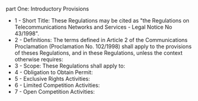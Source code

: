 part One: Introductory Provisions

<ul>
			<li>1 - Short Title: These Regulations may be cited as &quot;the Regulations on Telecommunications Networks and Services - Legal Notice No 43&#x2F;1998&quot;.<ul>
			</ul></li>			<li>2 - Definitions: The terms defined in Article 2 of the Communications Proclamation (Proclamation No. 102&#x2F;1998) shall apply to the provisions of theses Regulations, and in these Regulations, unless the context otherwise requires:<ul>
			</ul></li>			<li>3 - Scope: These Regulations shall apply to:<ul>
			</ul></li>			<li>4 - Obligation to Obtain Permit: <ul>
			</ul></li>			<li>5 - Exclusive Rights Activities: <ul>
			</ul></li>			<li>6 - Limited Competition Activities: <ul>
			</ul></li>			<li>7 - Open Competition Activities: <ul>
			</ul></li></ul>